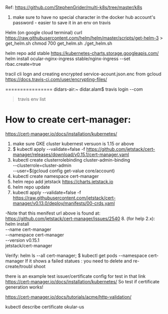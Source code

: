 Ref: https://github.com/StephenGrider/multi-k8s/tree/master/k8s

1. make sure to have no special character in the docker hub account's password - 
easier to save it in an env on travis

Helm (on google cloud terminal)
curl https://raw.githubusercontent.com/helm/helm/master/scripts/get-helm-3 > get_helm.sh
chmod 700 get_helm.sh
./get_helm.sh

helm repo add stable https://kubernetes-charts.storage.googleapis.com/
helm install ocular-nginx-ingress stable/nginx-ingress --set rbac.create=true


tracil cli logn and creating encrypted service-acount.json.enc from gcloud 
https://docs.travis-ci.com/user/encrypting-files/

================
didars-air:~ didar.alam$ travis login --com



 >travis env list

 How to create cert-manager:
 ==========================
 https://cert-manager.io/docs/installation/kubernetes/

 1. make sure GKE cluster kubernest versuon is 1.15 or above
 2. $ kubectl apply --validate=false -f https://github.com/jetstack/cert-manager/releases/download/v0.15.1/cert-manager.yaml
 3. kubectl create clusterrolebinding cluster-admin-binding \
    --clusterrole=cluster-admin \
    --user=$(gcloud config get-value core/account) 
 4. kubectl create namespace cert-manager
 5. helm repo add jetstack https://charts.jetstack.io
 6. helm repo update
 7. kubectl apply --validate=false -f https://raw.githubusercontent.com/jetstack/cert-manager/v0.13.0/deploy/manifests/00-crds.yaml

  -Note that this menifest url above is found at: https://github.com/jetstack/cert-manager/issues/2540
 8. (for help 2.x):
 helm install \
  --name cert-manager \
  --namespace cert-manager \
  --version v0.15.1 \
  jetstack/cert-manager

  Verify:  helm ls --all cert-manager;
  $ kubectl get pods --namespace cert-manager
  If it shows a failed statues : you need to delete and re-create/troubl shoot

  there is an example test issuer/certificate config for test in that link https://cert-manager.io/docs/installation/kubernetes/
  So test if certificate generation works! 

  https://cert-manager.io/docs/tutorials/acme/http-validation/


  kubectl describe certificate okular-us






